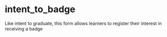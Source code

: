 # intent_to_badge
Like intent to graduate, this form allows learners to register their interest in receiving a badge
